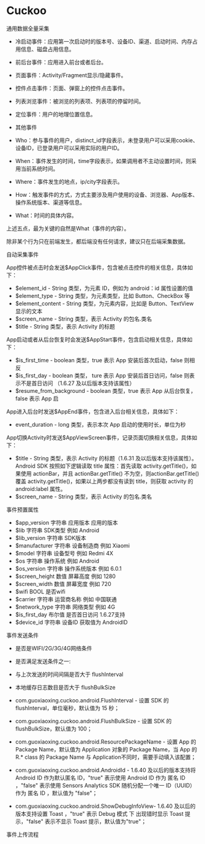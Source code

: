 # Cuckoo

通用数据全量采集

- 冷启动事件：应用第一次启动时的版本号、设备ID、渠道、启动时间、内存占用信息、磁盘占用信息。
- 前后台事件：应用进入前台或者后台。
- 页面事件：Activity/Fragment显示/隐藏事件。
- 控件点击事件：页面、弹窗上的控件点击事件。
- 列表浏览事件：被浏览的列表项、列表项的停留时间。
- 定位事件：用户的地理位置信息。
- 其他事件

- Who：参与事件的用户，distinct_id字段表示，未登录用户可以采用cookie、设备ID，已登录用户可以采用实际的用户ID。
- When：事件发生的时间，time字段表示，如果调用者不主动设置时间，则采用当前系统时间。
- Where：事件发生的地点，ip/city字段表示。
- How：触发事件的方式，方式主要涉及用户使用的设备、浏览器、App版本、操作系统版本、渠道等信息。
- What：时间的具体内容。

上述五点，最为关键的自然是What（事件的内容）。


除非某个行为只在前端发生，都后端没有任何请求，建议只在后端采集数据。

自动采集事件

App控件被点击时会发送$AppClick事件，包含被点击控件的相关信息，具体如下：

- $element_id - String 类型，为元素 ID，例如为 android：id 属性设置的值
- $element_type - String 类型，为元素类型，比如 Button、CheckBox 等
- $element_content - String 类型，为元素内容，比如是 Button、TextView 显示的文本
- $screen_name - String 类型，表示 Activity 的包名.类名
- $title - String 类型，表示 Activity 的标题

App启动或者从后台恢复时会发送$AppStart事件，包含启动相关信息，具体如下：

- $is_first_time - boolean 类型，true 表示 App 安装后首次启动，false 则相反
- $is_first_day - boolean 类型， ture 表示 App 安装后首日访问，false 则表示不是首日访问 （1.6.27 及以后版本支持该属性）
- $resume_from_background - boolean 类型，true 表示 App 从后台恢复，false 表示 App 启

App进入后台时发送$AppEnd事件，包含进入后台相关信息，具体如下：

- event_duration - long 类型，表示本次 App 启动的使用时长，单位为秒

App切换Activity时发送$AppViewScreen事件，记录页面切换相关信息，具体如下：

- $title - String 类型，表示 Activity 的标题（1.6.31 及以后版本支持该属性）。Android SDK 按照如下逻辑读取 title 属性：首先读取 activity.getTitle()，如果使用 actionBar，并且 actionBar.getTitle() 不为空，则actionBar.getTitle() 覆盖 activity.getTitle()，如果以上两步都没有读到 title，则获取 activity 的 android:label 属性。
- $screen_name - String 类型，表示 Activity 的包名.类名


事件预置属性

- $app_version	字符串	应用版本	应用的版本	
- $lib	字符串	SDK类型	例如 Android	
- $lib_version	字符串	SDK版本		
- $manufacturer	字符串	设备制造商	例如 Xiaomi	
- $model	字符串	设备型号	例如 Redmi 4X	
- $os	字符串	操作系统	例如 Android	
- $os_version	字符串	操作系统版本	例如 6.0.1	
- $screen_height	数值	屏幕高度	例如 1280	
- $screen_width	数值	屏幕宽度	例如 720	
- $wifi	BOOL	是否wifi		
- $carrier	字符串	运营商名称	例如 中国联通	
- $network_type	字符串	网络类型	例如 4G	
- $is_first_day	布尔值	是否首日访问		1.6.27支持
- $device_id	字符串	设备ID	获取值为 AndroidID

事件发送条件

- 是否是WIFI/2G/3G/4G网络条件
- 是否满足发送条件之一:
- 与上次发送的时间间隔是否大于 flushInterval
- 本地缓存日志数目是否大于 flushBulkSize


- com.guoxiaoxing.cuckoo.android.FlushInterval - 设置 SDK 的 flushInterval，单位毫秒，默认值为 15 秒；
- com.guoxiaoxing.cuckoo.android.FlushBulkSize - 设置 SDK 的 flushBulkSize，默认值为 100；
- com.guoxiaoxing.cuckoo.android.ResourcePackageName - 设置 App 的 Package Name，默认值为 Application 对象的 Package Name，当 App 的 R.* class 的 Package Name 与 Application不同时，需要手动填入该配置；
- com.guoxiaoxing.cuckoo.android.AndroidId - 1.6.40 及以后的版本支持将 Android ID 作为默认匿名 ID，"true" 表示使用 Android ID 作为 匿名 ID ，"false" 表示使用 Sensors Analytics SDK 随机分配一个唯一 ID（UUID）作为 匿名 ID ，默认值为 "false"；
- com.guoxiaoxing.cuckoo.android.ShowDebugInfoView- 1.6.40 及以后的版本支持设置 Toast ，"true" 表示 Debug 模式 下 出现错时显示 Toast 提示，"false" 表示不显示 Toast 提示，默认值为"true"；


事件上传流程

